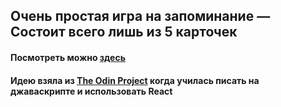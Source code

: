 ## Очень простая игра на запоминание — Состоит всего лишь из 5 карточек
#### Посмотреть можно [здесь](https://dydr31.github.io/memory-game-copy/)
#### Идею взяла из [The Odin Project](https://www.theodinproject.com/) когда училась писать на джаваскрипте и использовать React


